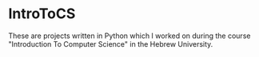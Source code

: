 # IntroToCS

These are projects written in Python which I worked on during the course "Introduction To Computer Science" in the Hebrew University.
